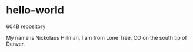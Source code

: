 # hello-world

604B repository

My name is Nickolaus Hillman, I am from Lone Tree, CO on the south tip of Denver. 
